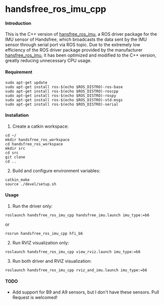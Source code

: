 # handsfree_ros_imu_cpp

#### Introduction
This is the C++ version of [hansfree_ros_imu](https://gitee.com/HANDS-FREE/handsfree_ros_imu), a ROS driver package for the IMU sensor of Handsfree, which broadcasts the data sent by the IMU sensor through serial port via ROS topic. Due to the extremely low efficiency of the ROS driver package provided by the manufacturer [hansfree_ros_imu](https://gitee.com/HANDS-FREE/handsfree_ros_imu), it has been optimized and modified to the C++ version, greatly reducing unnecessary CPU usage.

#### Requirement
```
sudo apt-get update
sudo apt-get install ros-$(echo $ROS_DISTRO)-ros-base
sudo apt-get install ros-$(echo $ROS_DISTRO)-roscpp
sudo apt-get install ros-$(echo $ROS_DISTRO)-rospy
sudo apt-get install ros-$(echo $ROS_DISTRO)-std-msgs
sudo apt-get install ros-$(echo $ROS_DISTRO)-serial
```

#### Installation

1. Create a catkin workspace:
```
cd ~/
mkdir handsfree_ros_workspace
cd handsfree_ros_workspace
mkdir src
cd src
git clone 
cd ..
```
2. Build and configure environment variables:
```
catkin_make
source ./devel/setup.sh
```

#### Usage

1. Run the driver only:
```
roslaunch handsfree_ros_imu_cpp handsfree_imu.launch imu_type:=b6
```
or
```
rosrun handsfree_ros_imu_cpp hfi_b6
```

2. Run RVIZ visualization only:
```
roslaunch handsfree_ros_imu_cpp view_rviz.launch imu_type:=b6
```

3. Run both driver and RVIZ visualization:
```
roslaunch handsfree_ros_imu_cpp rviz_and_imu.launch imu_type:=b6
```

#### TODO
- Add support for B9 and A9 sensors, but I don't have these sensors. Pull Request is welcomed!
